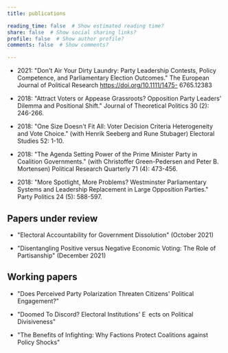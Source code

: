 ```yaml
---
title: publications

reading_time: false  # Show estimated reading time?
share: false  # Show social sharing links?
profile: false  # Show author profile?
comments: false  # Show comments?

---
```


- 2021: "Don't Air Your Dirty Laundry: Party Leadership Contests, Policy Competence, and Parliamentary
Election Outcomes." The European Journal of Political Research https://doi.org/10.1111/1475-
6765.12383

- 2018: "Attract Voters or Appease Grassroots? Opposition Party Leaders' Dilemma and Positional
Shift." Journal of Theoretical Politics 30 (2): 246-266.

- 2018: "One Size Doesn't Fit All: Voter Decision Criteria Heterogeneity and Vote Choice." (with
Henrik Seeberg and Rune Stubager) Electoral Studies 52: 1-10.

- 2018: "The Agenda Setting Power of the Prime Minister Party in Coalition Governments." (with
Christoffer Green-Pedersen and Peter B. Mortensen) Political Research Quarterly 71 (4): 473-456.

- 2018: "More Spotlight, More Problems? Westminster Parliamentary Systems and Leadership Replacement
in Large Opposition Parties." Party Politics 24 (5): 588-597.

## Papers under review

- "Electoral Accountability for Government Dissolution" (October 2021)

- "Disentangling Positive versus Negative Economic Voting: The Role of Partisanship" (December 2021)

## Working papers

- "Does Perceived Party Polarization Threaten Citizens' Political Engagement?"

- "Doomed To Discord? Electoral Institutions' E ects on Political Divisiveness"

- "The Benefits of Infighting: Why Factions Protect Coalitions against Policy Shocks"
